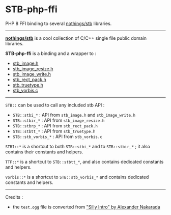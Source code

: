 # STB-php-ffi
PHP 8 FFI binding to several [nothings/stb](https://github.com/nothings/stb) libraries.

---

__[nothings/stb](https://github.com/nothings/stb)__ is a cool collection of C/C++ single file public domain libraries.

__STB-php-ffi__ is a binding and a wrapper to :

- [stb_image.h](https://github.com/nothings/stb/blob/master/stb_image.h)
- [stb_image_resize.h](https://github.com/nothings/stb/blob/master/stb_image_resize.h)
- [stb_image_write.h](https://github.com/nothings/stb/blob/master/stb_image_write.h)
- [stb_rect_pack.h](https://github.com/nothings/stb/blob/master/stb_rect_pack.h)
- [stb_truetype.h](https://github.com/nothings/stb/blob/master/stb_truetype.h)
- [stb_vorbis.c](https://github.com/nothings/stb/blob/master/stb_vorbis.c)


---

`STB::` can be used to call any included stb API :

- `STB::stbi_*`       : API from `stb_image.h` and `stb_image_write.h`
- `STB::stbir_*`      : API from `stb_image_resize.h`
- `STB::stbrp_*`      : API from `stb_rect_pack.h`
- `STB::stbtt_*`      : API from `stb_truetype.h`
- `STB::stb_vorbis_*` : API from `stb_vorbis.c`

`STBI::*` is a shortcut to both `STB::stbi_*` and to `STB::stbir_*` ; it also contains their constants and helpers.

`TTF::*` is a shortcut to `STB::stbtt_*`, and also contains dedicated constants and helpers.

`Vorbis::*` is a shortcut to `STB::stb_vorbis_*` and contains dedicated constants and helpers.

---

Credits :
- the `test.ogg` file is converted from ["Silly Intro" by Alexander Nakarada](https://freepd.com/comedy.php) 

